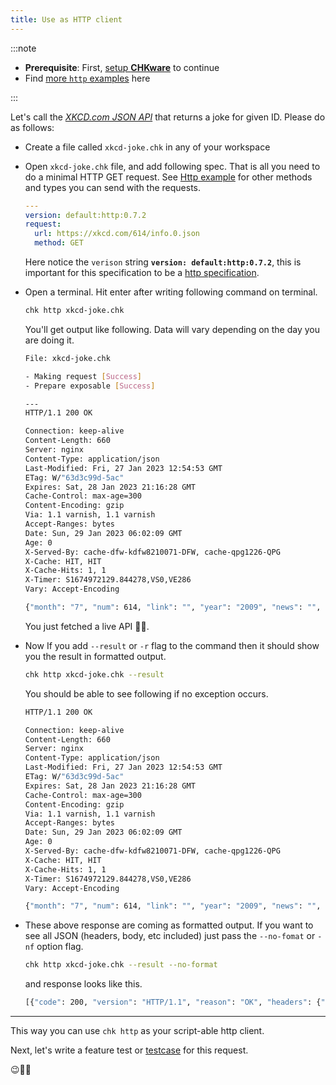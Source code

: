 ```yaml
---
title: Use as HTTP client
---
```


:::note

- **Prerequisite**: First, [setup **CHKware**](/docs/setup) to continue
- Find [more `http` examples](/docs/examples/http-examples) here

:::

Let's call the [_XKCD.com JSON API_](https://xkcd.com/json.html) that returns a joke for given ID. Please do as follows:

- Create a file called `xkcd-joke.chk` in any of your workspace
- Open `xkcd-joke.chk` file, and add following spec. That is all you need to do a minimal HTTP GET request. See [Http example](/docs/examples/http-examples) for other methods and types you can send with the requests.

  ```yaml
  ---
  version: default:http:0.7.2
  request:
    url: https://xkcd.com/614/info.0.json
    method: GET
  ```

  Here notice the `verison` string **`version: default:http:0.7.2`**, this is important for this specification to be a [http specification](/docs/references/http-reference).

- Open a terminal. Hit enter after writing following command on terminal.

  ```bash
  chk http xkcd-joke.chk
  ```

  You'll get output like following. Data will vary depending on the day you are doing it.

  ```bash
  File: xkcd-joke.chk

  - Making request [Success]
  - Prepare exposable [Success]

  ---
  HTTP/1.1 200 OK

  Connection: keep-alive
  Content-Length: 660
  Server: nginx
  Content-Type: application/json
  Last-Modified: Fri, 27 Jan 2023 12:54:53 GMT
  ETag: W/"63d3c99d-5ac"
  Expires: Sat, 28 Jan 2023 21:16:28 GMT
  Cache-Control: max-age=300
  Content-Encoding: gzip
  Via: 1.1 varnish, 1.1 varnish
  Accept-Ranges: bytes
  Date: Sun, 29 Jan 2023 06:02:09 GMT
  Age: 0
  X-Served-By: cache-dfw-kdfw8210071-DFW, cache-qpg1226-QPG
  X-Cache: HIT, HIT
  X-Cache-Hits: 1, 1
  X-Timer: S1674972129.844278,VS0,VE286
  Vary: Accept-Encoding

  {"month": "7", "num": 614, "link": "", "year": "2009", "news": "", "safe_title": "Woodpecker", "transcript": "[[A man with a beret and a woman are standing on a boardwalk, leaning on a handrail.]]\nMan: A woodpecker!\n<<Pop pop pop>>\nWoman: Yup.\n\n[[The woodpecker is banging its head against a tree.]]\nWoman: He hatched about this time last year.\n<<Pop pop pop pop>>\n\n[[The woman walks away.  The man is still standing at the handrail.]]\n\nMan: ... woodpecker?\nMan: It's your birthday!\n\nMan: Did you know?\n\nMan: Did... did nobody tell you?\n\n[[The man stands, looking.]]\n\n[[The man walks away.]]\n\n[[There is a tree.]]\n\n[[The man approaches the tree with a present in a box, tied up with ribbon.]]\n\n[[The man sets the present down at the base of the tree and looks up.]]\n\n[[The man walks away.]]\n\n[[The present is sitting at the bottom of the tree.]]\n\n[[The woodpecker looks down at the present.]]\n\n[[The woodpecker sits on the present.]]\n\n[[The woodpecker pulls on the ribbon tying the present closed.]]\n\n((full width panel))\n[[The woodpecker is flying, with an electric drill dangling from its feet, held by the cord.]]\n\n{{Title text: If you don't have an extension cord I can get that too.  Because we're friends!  Right?}}", "alt": "If you don't have an extension cord I can get that too.  Because we're friends!  Right?", "img": "https://imgs.xkcd.com/comics/woodpecker.png", "title": "Woodpecker", "day": "24"}
  ```

  You just fetched a live API :rocket::star2:.

- Now If you add `--result` or `-r` flag to the command then it should show you the result in formatted output.

  ```bash
  chk http xkcd-joke.chk --result
  ```

  You should be able to see following if no exception occurs.

  ```bash
  HTTP/1.1 200 OK

  Connection: keep-alive
  Content-Length: 660
  Server: nginx
  Content-Type: application/json
  Last-Modified: Fri, 27 Jan 2023 12:54:53 GMT
  ETag: W/"63d3c99d-5ac"
  Expires: Sat, 28 Jan 2023 21:16:28 GMT
  Cache-Control: max-age=300
  Content-Encoding: gzip
  Via: 1.1 varnish, 1.1 varnish
  Accept-Ranges: bytes
  Date: Sun, 29 Jan 2023 06:02:09 GMT
  Age: 0
  X-Served-By: cache-dfw-kdfw8210071-DFW, cache-qpg1226-QPG
  X-Cache: HIT, HIT
  X-Cache-Hits: 1, 1
  X-Timer: S1674972129.844278,VS0,VE286
  Vary: Accept-Encoding

  {"month": "7", "num": 614, "link": "", "year": "2009", "news": "", "safe_title": "Woodpecker", "transcript": "[[A man with a beret and a woman are standing on a boardwalk, leaning on a handrail.]]\nMan: A woodpecker!\n<<Pop pop pop>>\nWoman: Yup.\n\n[[The woodpecker is banging its head against a tree.]]\nWoman: He hatched about this time last year.\n<<Pop pop pop pop>>\n\n[[The woman walks away.  The man is still standing at the handrail.]]\n\nMan: ... woodpecker?\nMan: It's your birthday!\n\nMan: Did you know?\n\nMan: Did... did nobody tell you?\n\n[[The man stands, looking.]]\n\n[[The man walks away.]]\n\n[[There is a tree.]]\n\n[[The man approaches the tree with a present in a box, tied up with ribbon.]]\n\n[[The man sets the present down at the base of the tree and looks up.]]\n\n[[The man walks away.]]\n\n[[The present is sitting at the bottom of the tree.]]\n\n[[The woodpecker looks down at the present.]]\n\n[[The woodpecker sits on the present.]]\n\n[[The woodpecker pulls on the ribbon tying the present closed.]]\n\n((full width panel))\n[[The woodpecker is flying, with an electric drill dangling from its feet, held by the cord.]]\n\n{{Title text: If you don't have an extension cord I can get that too.  Because we're friends!  Right?}}", "alt": "If you don't have an extension cord I can get that too.  Because we're friends!  Right?", "img": "https://imgs.xkcd.com/comics/woodpecker.png", "title": "Woodpecker", "day": "24"}
  ```

- These above response are coming as formatted output. If you want to see all JSON (headers, body, etc included) just pass the `--no-fomat` or `-nf` option flag.

  ```bash
  chk http xkcd-joke.chk --result --no-format
  ```

  and response looks like this.

  ```bash
  [{"code": 200, "version": "HTTP/1.1", "reason": "OK", "headers": {"Connection": "keep-alive", "Content-Length": "660", "Server": "nginx", "Content-Type": "application/json", "Last-Modified": "Fri, 27 Jan 2023 12:54:53 GMT", "ETag": "W/\"63d3c99d-5ac\"", "Expires": "Sat, 28 Jan 2023 21:16:28 GMT", "Cache-Control": "max-age=300", "Content-Encoding": "gzip", "Via": "1.1 varnish, 1.1 varnish", "Accept-Ranges": "bytes", "Date": "Sun, 29 Jan 2023 06:13:14 GMT", "Age": "0", "X-Served-By": "cache-dfw-kdfw8210071-DFW, cache-qpg1267-QPG", "X-Cache": "HIT, HIT", "X-Cache-Hits": "1, 1", "X-Timer": "S1674972795.677591,VS0,VE316", "Vary": "Accept-Encoding"}, "body": {"month": "7", "num": 614, "link": "", "year": "2009", "news": "", "safe_title": "Woodpecker", "transcript": "[[A man with a beret and a woman are standing on a boardwalk, leaning on a handrail.]]\nMan: A woodpecker!\n<<Pop pop pop>>\nWoman: Yup.\n\n[[The woodpecker is banging its head against a tree.]]\nWoman: He hatched about this time last year.\n<<Pop pop pop pop>>\n\n[[The woman walks away.  The man is still standing at the handrail.]]\n\nMan: ... woodpecker?\nMan: It's your birthday!\n\nMan: Did you know?\n\nMan: Did... did nobody tell you?\n\n[[The man stands, looking.]]\n\n[[The man walks away.]]\n\n[[There is a tree.]]\n\n[[The man approaches the tree with a present in a box, tied up with ribbon.]]\n\n[[The man sets the present down at the base of the tree and looks up.]]\n\n[[The man walks away.]]\n\n[[The present is sitting at the bottom of the tree.]]\n\n[[The woodpecker looks down at the present.]]\n\n[[The woodpecker sits on the present.]]\n\n[[The woodpecker pulls on the ribbon tying the present closed.]]\n\n((full width panel))\n[[The woodpecker is flying, with an electric drill dangling from its feet, held by the cord.]]\n\n{{Title text: If you don't have an extension cord I can get that too.  Because we're friends!  Right?}}", "alt": "If you don't have an extension cord I can get that too.  Because we're friends!  Right?", "img": "https://imgs.xkcd.com/comics/woodpecker.png", "title": "Woodpecker", "day": "24"}}]
  ```

---

This way you can use `chk http` as your script-able http client.

Next, let's write a feature test or [testcase](/docs//tutorials/feature-test) for this request.

:wink::tada::confetti_ball:
